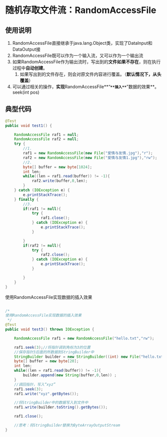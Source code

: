# 随机存取文件流：RandomAccessFile
## 使用说明

1. RandomAccessFile直接继承于java.lang.Object类，实现了DataInput和DataOutput接
2. RandomAccessFile既可以作为一个输入流，又可以作为一个输出流
3. 如果RandomAccessFile作为输出流时，写出到的**文件如果不存在**，则在执行过程中**自动创建**。
   1. 如果写出到的文件存在，则会对原文件内容进行覆盖。（**默认情况下，从头覆盖**）
4. 可以通过相关的操作，**实现**RandomAccessFile**“**`**插入**`**”数据的效果**。seek(int pos)
## 典型代码
```java
@Test
public void test1() {

    RandomAccessFile raf1 = null;
    RandomAccessFile raf2 = null;
    try {
        //1.
        raf1 = new RandomAccessFile(new File("爱情与友情.jpg"),"r");
        raf2 = new RandomAccessFile(new File("爱情与友情1.jpg"),"rw");
        //2.
        byte[] buffer = new byte[1024];
        int len;
        while((len = raf1.read(buffer)) != -1){
            raf2.write(buffer,0,len);
        }
    } catch (IOException e) {
        e.printStackTrace();
    } finally {
        //3.
        if(raf1 != null){
            try {
                raf1.close();
            } catch (IOException e) {
                e.printStackTrace();
            }

        }
        if(raf2 != null){
            try {
                raf2.close();
            } catch (IOException e) {
                e.printStackTrace();
            }

        }
    }
}
```
使用RandomAccessFile实现数据的插入效果
```java

/*
使用RandomAccessFile实现数据的插入效果
 */
@Test
public void test3() throws IOException {

    RandomAccessFile raf1 = new RandomAccessFile("hello.txt","rw");

    raf1.seek(3);//将指针调到角标为3的位置
    //保存指针3后面的所数据到StringBuilder中
    StringBuilder builder = new StringBuilder((int) new File("hello.txt").length());
    byte[] buffer = new byte[20];
    int len;
    while((len = raf1.read(buffer)) != -1){
        builder.append(new String(buffer,0,len)) ;
    }
    //调回指针，写入“xyz”
    raf1.seek(3);
    raf1.write("xyz".getBytes());

    //将StringBuilder中的数据写入到文件中
    raf1.write(builder.toString().getBytes());

    raf1.close();

    //思考：将StringBuilder替换为ByteArrayOutputStream
}
```

